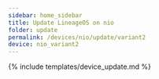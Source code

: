 ```yaml
---
sidebar: home_sidebar
title: Update LineageOS on nio
folder: update
permalink: /devices/nio/update/variant2
device: nio_variant2
---
```

{% include templates/device_update.md %}
